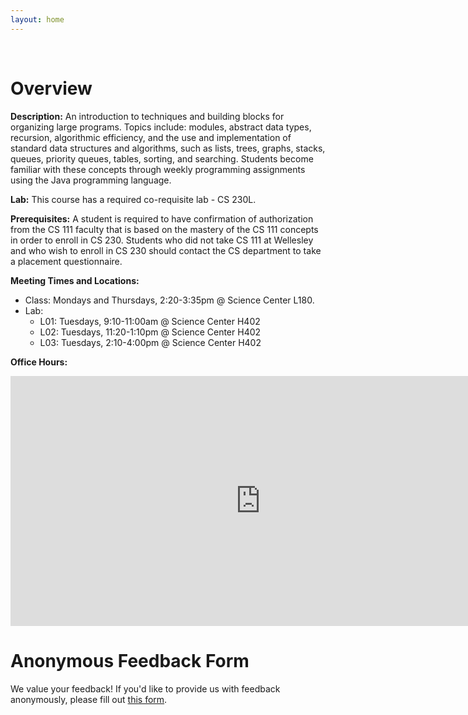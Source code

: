 ```yaml
---
layout: home
---
```



<br/>


# Overview

**Description:** An introduction to techniques and building blocks for organizing large programs. Topics include: modules, abstract data types, recursion, algorithmic efficiency, and the use and implementation of standard data structures and algorithms, such as lists, trees, graphs, stacks, queues, priority queues, tables, sorting, and searching. Students become familiar with these concepts through weekly programming assignments using the Java programming language. 

**Lab:** This course has a required co-requisite lab - CS 230L.

**Prerequisites:** A student is required to have confirmation of authorization from the CS 111 faculty that is based on the mastery of the CS 111 concepts in order to enroll in CS 230. Students who did not take CS 111 at Wellesley and who wish to enroll in CS 230 should contact the CS department to take a placement questionnaire.

**Meeting Times and Locations:**
* Class: Mondays and Thursdays, 2:20-3:35pm @ Science Center L180.
* Lab:
  * L01: Tuesdays, 9:10-11:00am @ Science Center H402
  * L02: Tuesdays, 11:20-1:10pm @ Science Center H402
  * L03: Tuesdays, 2:10-4:00pm @ Science Center H402


**Office Hours:**

<iframe src="https://calendar.google.com/calendar/embed?height=400&wkst=1&ctz=America%2FNew_York&bgcolor=%23ffffff&showPrint=0&mode=AGENDA&src=Y19hNTE4MjEyZWViN2FjZWUzN2MwNGJhZTU5NWVlNDE3MmY4MjUwNTk4ZDU1MDJjN2FiMTMxOTY4MDkxNmM0NDJlQGdyb3VwLmNhbGVuZGFyLmdvb2dsZS5jb20&color=%237986CB" style="border-width:0" width="800" height="400" frameborder="0" scrolling="no"></iframe>


<br/>

# Anonymous Feedback Form

We value your feedback! If you'd like to provide us with feedback anonymously, please fill out [this form](https://forms.gle/WfjvAGjBR4j868XT9).


